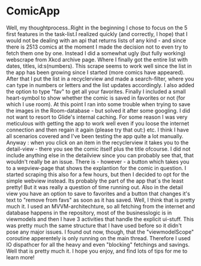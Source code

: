 # ComicApp
Well, my thoughtprocess..Right in the beginning I chose to focus on the 5 first features in the task-list.I realized quickly (and correctly, I hope) that I would not be dealing 
with an api that returns lists of any kind - and since there is 2513 comics at the moment I made the decision not to even try to fetch them one by one. Instead I did a somewhat 
ugly (but fully working) webscrape from Xkcd archive page. Where I finally got the entire list with dates, titles, id:s(numbers). This scrape seems to work well since the list 
in the app has been growing since I started (more comics have appeared). After that I put the list in a recyclerview and made a search-filter, where you can type in numbers or 
letters and the list updates accordingly. I also added the option to type "fav" to get all your favorites. Finally I included a small heart-symbol to show whether the 
comic is saved in favorites or not (for which I use room). At this point I ran into some trouble when trying to save the images in the Room-database - but solved it after some 
googling. I did not want to resort to Glide's internal caching. For some reason I was very meticulous with getting the app to work well even if you loose the internet connection 
and then regain it again (please try that out:) etc. I think I have all scenarios covered and I've been testing the app quite a lot manually. Anyway : when you click on an item 
in the recyclerview it takes you to the detail-view - there you see the comic itself plus the title ofcourse. I did not include anything else in the detailview since you can probably 
see that, that wouldn't really be an issue. There is - however - a button which takes you to a wepview-page that shows the explantion for the comic in question. I started scraping 
this also for a few hours, but then I decided to opt for the simple webview instead. Its probably the part of the app that´s the least pretty! But it was really a question of 
time running out. Also in the detail view you have an option to save to favorites and a button that changes it's text to "remove from favs" as soon as it has saved. Well, I 
think that is pretty much it. I used an MVVM-architechture, so all fetching from the internet and database happens in the repository, most of the businesslogic is in viewmodels 
and then I have 3 activities that handle the explicit ui-stuff. This was pretty much the same structure that I have used before so it didn't pose any major issues. I found out 
now, though, that the "viewmodelScope" coroutine apperentely is only running on the main thread. Therefore I used IO dispathcer for all the heavy and even "blocking" fetchings 
and savings. Well that is pretty much it. I hope you enjoy, and find lots of tips for me to learn more!   
